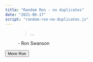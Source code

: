 ```yaml
---
title: "Random Ron - no duplicates"
date: "2021-06-17"
script: "random-ron-no-duplicates.js"
---
```


<figure class="flow" data-type="blockquote">
  <blockquote aria-live="polite">...</blockquote>
  <figcaption>
    - Ron Swanson
  </figcaption>
</figure>
<button id="get-quote">More Ron</button>
